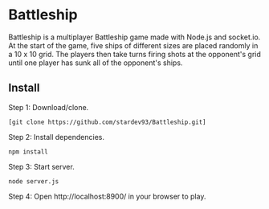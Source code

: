 # Battleship

Battleship is a multiplayer Battleship game made with Node.js and socket.io.
At the start of the game, five ships of different sizes are placed randomly in a 10 x 10 grid.
The players then take turns firing shots at the opponent's grid until one player has sunk all of
the opponent's ships.

## Install

Step 1: Download/clone.
```
[git clone https://github.com/stardev93/Battleship.git]
```
Step 2: Install dependencies.
```
npm install
```
Step 3: Start server.
```
node server.js
```
Step 4: Open http://localhost:8900/ in your browser to play.

